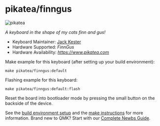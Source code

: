 # pikatea/finngus

![pikatea](https://i.imgur.com/tEjK2Mrh.png)

*A keyboard in the shape of my cats finn and gus!*

* Keyboard Maintainer: [Jack Kester](https://github.com/JackPikatea)
* Hardware Supported: *FinnGus*
* Hardware Availability: *https://www.pikatea.com*

Make example for this keyboard (after setting up your build environment):

    make pikatea/finngus:default

Flashing example for this keyboard:

    make pikatea/finngus:default:flash

Reset the board into bootloader mode by pressing the small button on the backside of the device.

See the [build environment setup](https://docs.qmk.fm/#/getting_started_build_tools) and the [make instructions](https://docs.qmk.fm/#/getting_started_make_guide) for more information. Brand new to QMK? Start with our [Complete Newbs Guide](https://docs.qmk.fm/#/newbs).
